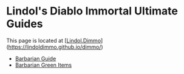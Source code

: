 # Lindol's Diablo Immortal Ultimate Guides
This page is located at [[Lindol.Dimmo](https://lindoldimmo.github.io/dimmo/)](https://lindoldimmo.github.io/dimmo/)

- [Barbarian Guide](barbarian/index.html)
- [Barbarian Green Items](barbarian/green.html)


